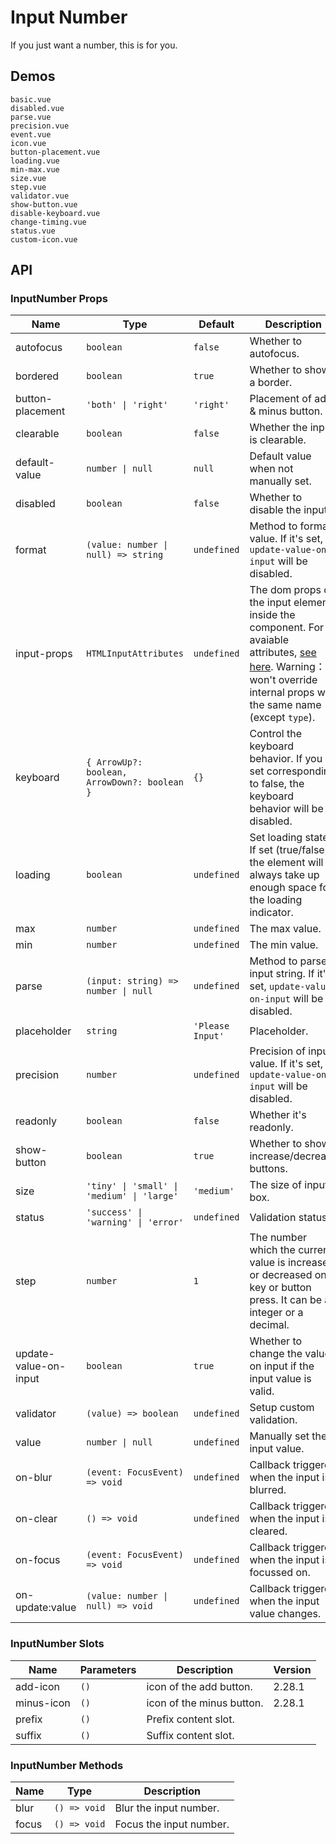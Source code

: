 # Input Number

If you just want a number, this is for you.

## Demos

```demo
basic.vue
disabled.vue
parse.vue
precision.vue
event.vue
icon.vue
button-placement.vue
loading.vue
min-max.vue
size.vue
step.vue
validator.vue
show-button.vue
disable-keyboard.vue
change-timing.vue
status.vue
custom-icon.vue
```

## API

### InputNumber Props

| Name | Type | Default | Description | Version |
| --- | --- | --- | --- | --- |
| autofocus | `boolean` | `false` | Whether to autofocus. | 2.26.1 |
| bordered | `boolean` | `true` | Whether to show a border. |  |
| button-placement | `'both' \| 'right'` | `'right'` | Placement of add & minus button. | 2.29.1 |
| clearable | `boolean` | `false` | Whether the input is clearable. |  |
| default-value | `number \| null` | `null` | Default value when not manually set. |  |
| disabled | `boolean` | `false` | Whether to disable the input. |  |
| format | `(value: number \| null) => string` | `undefined` | Method to format value. If it's set, `update-value-on-input` will be disabled. | 2.30.0 |
| input-props | `HTMLInputAttributes` | `undefined` | The dom props of the input element inside the component. For avaiable attributes, [see here](https://developer.mozilla.org/en-US/docs/Web/HTML/Element/input). Warning：It won't override internal props with the same name (except `type`). | 2.37.0 |
| keyboard | `{ ArrowUp?: boolean, ArrowDown?: boolean }` | `{}` | Control the keyboard behavior. If you set corresponding to false, the keyboard behavior will be disabled. |  |
| loading | `boolean` | `undefined` | Set loading state. If set (true/false), the element will always take up enough space for the loading indicator. |  |
| max | `number` | `undefined` | The max value. |  |
| min | `number` | `undefined` | The min value. |  |
| parse | `(input: string) => number \| null` | `undefined` | Method to parse input string. If it's set, `update-value-on-input` will be disabled. | 2.30.0 |
| placeholder | `string` | `'Please Input'` | Placeholder. |  |
| precision | `number` | `undefined` | Precision of input value. If it's set, `update-value-on-input` will be disabled. | 2.30.0 |
| readonly | `boolean` | `false` | Whether it's readonly. |  |
| show-button | `boolean` | `true` | Whether to show increase/decrease buttons. |  |
| size | `'tiny' \| 'small' \| 'medium' \| 'large'` | `'medium'` | The size of input box. |  |
| status | `'success' \| 'warning' \| 'error'` | `undefined` | Validation status. | 2.27.0 |
| step | `number` | `1` | The number which the current value is increased or decreased on key or button press. It can be an integer or a decimal. |  |
| update-value-on-input | `boolean` | `true` | Whether to change the value on input if the input value is valid. |  |
| validator | `(value) => boolean` | `undefined` | Setup custom validation. |  |
| value | `number \| null` | `undefined` | Manually set the input value. |  |
| on-blur | `(event: FocusEvent) => void` | `undefined` | Callback triggered when the input is blurred. |  |
| on-clear | `() => void` | `undefined` | Callback triggered when the input is cleared. |  |
| on-focus | `(event: FocusEvent) => void` | `undefined` | Callback triggered when the input is focussed on. |  |
| on-update:value | `(value: number \| null) => void` | `undefined` | Callback triggered when the input value changes. |  |

### InputNumber Slots

| Name       | Parameters | Description               | Version |
| ---------- | ---------- | ------------------------- | ------- |
| add-icon   | `()`       | icon of the add button.   | 2.28.1  |
| minus-icon | `()`       | icon of the minus button. | 2.28.1  |
| prefix     | `()`       | Prefix content slot.      |         |
| suffix     | `()`       | Suffix content slot.      |         |

### InputNumber Methods

| Name  | Type         | Description             |
| ----- | ------------ | ----------------------- |
| blur  | `() => void` | Blur the input number.  |
| focus | `() => void` | Focus the input number. |
